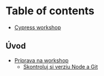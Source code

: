 # Table of contents

* [Cypress workshop](README.md)

## Úvod

* [Príprava na workshop](uvod/start/README.md)
  * [Skontroluj si verziu Node a Git](uvod/start/skontroluj-si-verziu-node-a-git.md)

